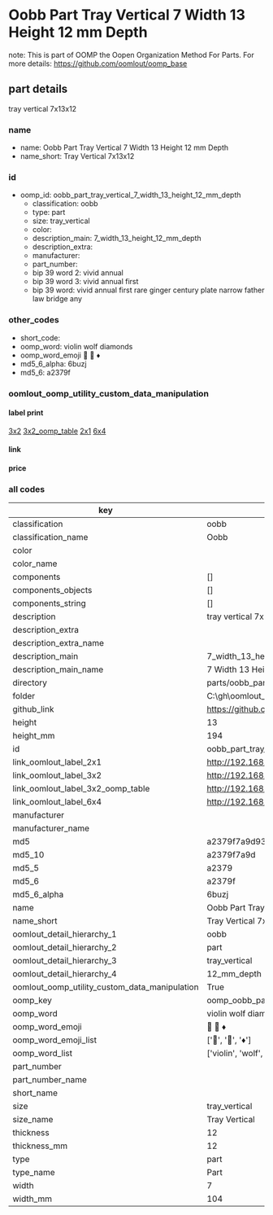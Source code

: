 # Oobb Part Tray Vertical 7 Width 13 Height 12 mm Depth  

note: This is part of OOMP the Oopen Organization Method For Parts. For more details: https://github.com/oomlout/oomp_base

##  part details
  



tray vertical 7x13x12



### name
* name: Oobb Part Tray Vertical 7 Width 13 Height 12 mm Depth
* name_short: Tray Vertical 7x13x12 
### id
* oomp_id: oobb_part_tray_vertical_7_width_13_height_12_mm_depth
  * classification: oobb
  * type: part
  * size: tray_vertical
  * color: 
  * description_main: 7_width_13_height_12_mm_depth
  * description_extra: 
  * manufacturer: 
  * part_number: 
  * bip 39 word 2: vivid annual
  * bip 39 word 3: vivid annual first
  * bip 39 word: vivid annual first rare ginger century plate narrow father law bridge any

### other_codes
* short_code: 
* oomp_word: violin wolf diamonds
* oomp_word_emoji :violin: :wolf: :diamonds:
* md5_6_alpha: 6buzj
* md5_6: a2379f






### oomlout_oomp_utility_custom_data_manipulation
#### label print
[3x2](http://192.168.1.245:1112/?label=oomp%206buzj)
[3x2_oomp_table](http://192.168.1.108:1112/?label=oomp%206buzj)
[2x1](http://192.168.1.242:1112/?label=oomp%206buzj)
[6x4](http://192.168.1.55:1112/?label=oomp%206buzj)    

#### link

                              

#### price







### all codes 
| key | value |  
| --- | --- |  
| classification | oobb |  
| classification_name | Oobb |  
| color |  |  
| color_name |  |  
| components | [] |  
| components_objects | [] |  
| components_string | [] |  
| description | tray vertical 7x13x12 |  
| description_extra |  |  
| description_extra_name |  |  
| description_main | 7_width_13_height_12_mm_depth |  
| description_main_name | 7 Width 13 Height 12 mm Depth |  
| directory | parts/oobb_part_tray_vertical_7_width_13_height_12_mm_depth |  
| folder | C:\gh\oomlout_oobb_version_4_generated_parts\parts\oobb_part_tray_vertical_7_width_13_height_12_mm_depth |  
| github_link | https://github.com/oomlout/oomlout_oomp_part_src/tree/main/parts/oobb_part_tray_vertical_7_width_13_height_12_mm_depth |  
| height | 13 |  
| height_mm | 194 |  
| id | oobb_part_tray_vertical_7_width_13_height_12_mm_depth |  
| link_oomlout_label_2x1 | http://192.168.1.242:1112/?label=oomp%206buzj |  
| link_oomlout_label_3x2 | http://192.168.1.245:1112/?label=oomp%206buzj |  
| link_oomlout_label_3x2_oomp_table | http://192.168.1.108:1112/?label=oomp%206buzj |  
| link_oomlout_label_6x4 | http://192.168.1.55:1112/?label=oomp%206buzj |  
| manufacturer |  |  
| manufacturer_name |  |  
| md5 | a2379f7a9d9314c495b10b20aec25fa9 |  
| md5_10 | a2379f7a9d |  
| md5_5 | a2379 |  
| md5_6 | a2379f |  
| md5_6_alpha | 6buzj |  
| name | Oobb Part Tray Vertical 7 Width 13 Height 12 mm Depth |  
| name_short | Tray Vertical 7x13x12  |  
| oomlout_detail_hierarchy_1 | oobb |  
| oomlout_detail_hierarchy_2 | part |  
| oomlout_detail_hierarchy_3 | tray_vertical |  
| oomlout_detail_hierarchy_4 | 12_mm_depth |  
| oomlout_oomp_utility_custom_data_manipulation | True |  
| oomp_key | oomp_oobb_part_tray_vertical_7_width_13_height_12_mm_depth |  
| oomp_word | violin wolf diamonds |  
| oomp_word_emoji | :violin: :wolf: :diamonds: |  
| oomp_word_emoji_list | [':violin:', ':wolf:', ':diamonds:'] |  
| oomp_word_list | ['violin', 'wolf', 'diamonds'] |  
| part_number |  |  
| part_number_name |  |  
| short_name |  |  
| size | tray_vertical |  
| size_name | Tray Vertical |  
| thickness | 12 |  
| thickness_mm | 12 |  
| type | part |  
| type_name | Part |  
| width | 7 |  
| width_mm | 104 |  
